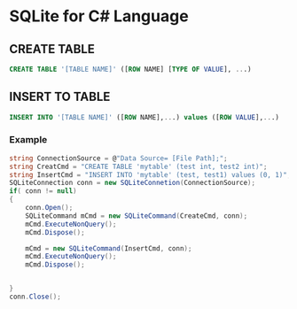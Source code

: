 # SQLite for C# Language 

## CREATE TABLE

```SQL
CREATE TABLE '[TABLE NAME]' ([ROW NAME] [TYPE OF VALUE], ...)
```

## INSERT TO TABLE

```SQL
INSERT INTO '[TABLE NAME]' ([ROW NAME],...) values ([ROW VALUE],...)
```

### Example 

```csharp
string ConnectionSource = @"Data Source= [File Path];";
string CreatCmd = "CREATE TABLE 'mytable' (test int, test2 int)";
string InsertCmd = "INSERT INTO 'mytable' (test, test1) values (0, 1)";
SQLiteConnection conn = new SQLiteConnetion(ConnectionSource);
if( conn != null)
{
    conn.Open();
    SQLiteCommand mCmd = new SQLiteCommand(CreateCmd, conn);
    mCmd.ExecuteNonQuery();
    mCmd.Dispose();

    mCmd = new SQLiteCommand(InsertCmd, conn);
    mCmd.ExecuteNonQuery();
    mCmd.Dispose();


}
conn.Close();
```
